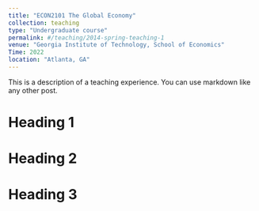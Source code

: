 ```yaml
---
title: "ECON2101 The Global Economy"
collection: teaching
type: "Undergraduate course"
permalink: #/teaching/2014-spring-teaching-1
venue: "Georgia Institute of Technology, School of Economics"
Time: 2022
location: "Atlanta, GA"
---
```


This is a description of a teaching experience. You can use markdown like any other post.

Heading 1
======

Heading 2
======

Heading 3
======
